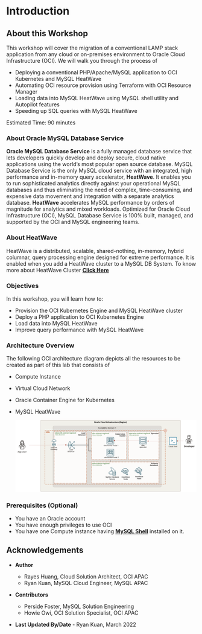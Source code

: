 # Introduction

## About this Workshop

This workshop will cover the migration of a conventional LAMP stack application from any cloud or on-premises environment to Oracle Cloud Infrastructure (OCI). We will walk you through the process of

* Deploying a conventional PHP/Apache/MySQL application to OCI Kubernetes and MySQL HeatWave
* Automating OCI resource provision using Terraform with OCI Resource Manager
* Loading data into MySQL HeatWave using MySQL shell utility and Autopilot features
* Speeding up SQL queries with MySQL HeatWave

[](youtube:pexH2tqI_0E)

Estimated Time: 90 minutes

### About Oracle MySQL Database Service

**Oracle MySQL Database Service** is a fully managed database service that lets developers quickly develop and deploy secure, cloud native applications using the world’s most popular open source database. MySQL Database Service is the only MySQL cloud service with an integrated, high performance and in-memory query accelerator,
**HeatWave**. It enables you to run sophisticated analytics directly against your operational MySQL databases and thus eliminating the need of complex, time-consuming, and expensive data movement and integration with a separate analytics database. **HeatWave** accelerates MySQL performance by orders of magnitude for analytics and mixed workloads. Optimized for Oracle Cloud Infrastructure (OCI), MySQL Database Service is 100% built, managed, and supported by the OCI and MySQL engineering teams.

### About HeatWave

HeatWave is a distributed, scalable, shared-nothing, in-memory, hybrid columnar, query processing engine designed for extreme performance. It is enabled when you add a HeatWave cluster to a MySQL DB System. To know more about HeatWave Cluster <a href="https://dev.mysql.com/doc/heatwave/en/heatwave-introduction.html" target="\_blank">**Click Here**</a>

### Objectives

In this workshop, you will learn how to:

* Provision the OCI Kubernetes Engine and MySQL HeatWave cluster
* Deploy a PHP application to OCI Kubernetes Engine
* Load data into MySQL HeatWave
* Improve query performance with MySQL HeatWave

### Architecture Overview

The following OCI architecture diagram depicts all the resources to be created as part of this lab that consists of

* Compute Instance
* Virtual Cloud Network
* Oracle Container Engine for Kubernetes
* MySQL HeatWave

	![OCI Architecture](images/oci-architecture.png)

### Prerequisites (Optional)

* You have an Oracle account
* You have enough privileges to use OCI
* You have one Compute instance having <a href="https://dev.mysql.com/doc/mysql-shell/8.0/en/mysql-shell-install.html" target="\_blank">**MySQL Shell**</a> installed on it.

## Acknowledgements

* **Author**

  * Rayes Huang, Cloud Solution Architect, OCI APAC
  * Ryan Kuan, MySQL Cloud Engineer, MySQL APAC

* **Contributors**
  * Perside Foster, MySQL Solution Engineering
  * Howie Owi, OCI Solution Specialist, OCI APAC

* **Last Updated By/Date** - Ryan Kuan, March 2022
